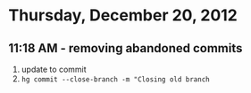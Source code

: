 # Thursday, December 20, 2012

## 11:18 AM - removing abandoned commits

1. update to commit
2. `hg commit --close-branch -m "Closing old branch`
